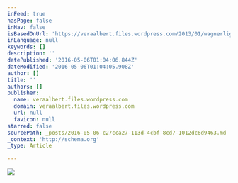 ```yaml
---
inFeed: true
hasPage: false
inNav: false
isBasedOnUrl: 'https://veraalbert.files.wordpress.com/2013/01/wagnerligeti-albert-quesada-c2a9-gernot-singer214-bright.jpg'
inLanguage: null
keywords: []
description: ''
datePublished: '2016-05-06T01:04:06.844Z'
dateModified: '2016-05-06T01:04:05.908Z'
author: []
title: ''
authors: []
publisher:
  name: veraalbert.files.wordpress.com
  domain: veraalbert.files.wordpress.com
  url: null
  favicon: null
starred: false
sourcePath: _posts/2016-05-06-c27cca27-113d-4cbf-8cd7-1012dc6d9463.md
_context: 'http://schema.org'
_type: Article

---
```

![](https://veraalbert.files.wordpress.com/2013/01/wagnerligeti-albert-quesada-c2a9-gernot-singer214-bright.jpg)
